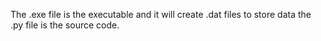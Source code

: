 The .exe file is the executable and it will create .dat files to store data
the .py file is the source code.
